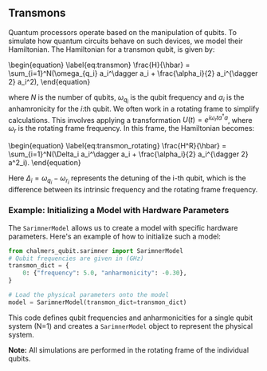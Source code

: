 ## Transmons

Quantum processors operate based on the manipulation of qubits. To simulate how quantum circuits behave on such devices, we model their Hamiltonian. The Hamiltonian for a transmon qubit, is given by:

\begin{equation}
    \label{eq:transmon}
    \frac{H}{\hbar} = \sum_{i=1}^N(\omega_{q_i} a_i^\dagger a_i +  \frac{\alpha_i}{2} a_i^{\dagger 2} a_i^2),
\end{equation}

where $N$ is the number of qubits, $\omega_{q_i}$ is the qubit frequency and $\alpha_i$ is the anhamronicity for the $i$:th qubit. We often work in a rotating frame to simplify calculations. This involves applying a transformation $U(t) = e^{i\omega_r t a^\dagger a}$, where $\omega_r$ is the rotating frame frequency. In this frame, the Hamiltonian becomes:

\begin{equation}
    \label{eq:transmon_rotating}
    \frac{H^R}{\hbar} = \sum_{i=1}^N(\Delta_i a_i^\dagger a_i +  \frac{\alpha_i}{2} a_i^{\dagger 2} a^2_i).
\end{equation}

Here $\Delta_i = \omega_{q_i} - \omega_{r_i}$ represents the detuning of the i-th qubit, which is the difference between its intrinsic frequency and the rotating frame frequency.

### Example: Initializing a Model with Hardware Parameters

The `SarimnerModel` allows us to create a model with specific hardware parameters. Here's an example of how to initialize such a model:

```python
from chalmers_qubit.sarimner import SarimnerModel
# Qubit frequencies are given in (GHz)
transmon_dict = {
    0: {"frequency": 5.0, "anharmonicity": -0.30},
}

# Load the physical parameters onto the model
model = SarimnerModel(transmon_dict=transmon_dict)
```
This code defines qubit frequencies and anharmonicities for a single qubit system (N=1) and creates a `SarimnerModel` object to represent the physical system. 

**Note:** All simulations are performed in the rotating frame of the individual qubits.